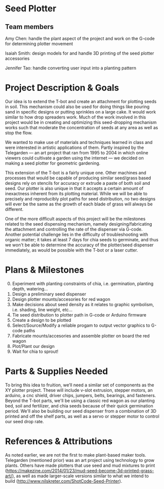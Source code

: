# Seed Plotter

## Team members
Amy Chen: handle the plant aspect of the project and work on the G-code for determining plotter movement

Isaiah Smith: design models for and handle 3D printing of the seed plotter accessories

Jennifer Tao: handle converting user input into a planting pattern

# Project Description & Goals
Our idea is to extend the T-bot and create an attachment for plotting seeds in soil. This mechanism could also be used for doing things like pouring sand in specific designs or putting sprinkles on a large cake. It would work similar to how drop spreaders work. Much of the work involved in this project would be in creating and optimizing this seed-dropping mechanism works such that moderate the concentration of seeds at any area as well as stop the flow. 

We wanted to make use of materials and techniques learned in class and were interested in artistic applications of them. Partly inspired by the Telegarden —  an art project that ran from 1995 to 2004 in which online viewers could cultivate a garden using the internet —  we decided on making a seed plotter for geometric gardening. 

This extension of the T-bot is a fairly unique one. Other machines and processes that would be capable of producing similar seed/grass based designs rely on stencils for accuracy or extrude a paste of both soil and seed. Our plotter is also unique in that it accepts a certain amount of inexactness inherent from its plotting material. While we will be able to precisely and reproducibly plot paths for seed distribution, no two designs will ever be the same as the growth of each blade of grass will always be different.

One of the more difficult aspects of this project will be the milestones related to the seed dispensing mechanism, namely designing/fabricating the attachment and controlling the rate of the dispenser via G-code. Another potential challenge lies in the difficulty of troubleshooting with organic matter; it takes at least 7 days for chia seeds to germinate, and thus we won't be able to determine the accuracy of the plotter/seed dispenser immediately, as would be possible with the T-bot or a laser cutter.

# Plans & Milestones
0. Experiment with planting constraints of chia, i.e. germination, planting depth, watering...
1. Design a preliminary seed dispenser
2. Design plotter mounts/accesories for red wagon
3. Make decisions about seed density as it relates to graphic symbolism, i.e. shading, line weight, etc...
4. Tie seed distribution to plotter path in G-code or Arduino firmware
5. Create a design to be plotted
6. Select/Source/Modify a reliable progam to output vector graphics to G-code paths
7. Fabricate mounts/accesories and assemble plotter on board the red wagon
8. Plot/Plant our design
9. Wait for chia to sprout!

# Parts & Supplies Needed
To bring this idea to fruition, we’ll need a similar set of components as the XY plotter project. These will include v-slot extrusion, stepper motors, an arduino, a cnc shield, driver chips, jumpers, belts, bearings, and fasteners. Beyond the T-bot parts, we'll be using a classic red wagon as our planting bed, soil and fertilizer, and chia seeds because of their quick germination period. We'll also be building our seed dispenser from a combination of 3D printed and off the shelf parts, as well as a servo or stepper motor to control our seed drop rate.

# References & Attributions
As noted earlier, we are not the first to make plant-based maker tools. Telegarden (mentioned prior) was an art project using technology to grow plants. Others have made plotters that use seed and mud mixtures to print (https://makezine.com/2014/01/23/mud-seed-become-3d-printed-grass-art/), as well as made larger-scale versions similar to what we intend to build (http://www.nilskreter.com/ShotCode-Seed-Printer). 
